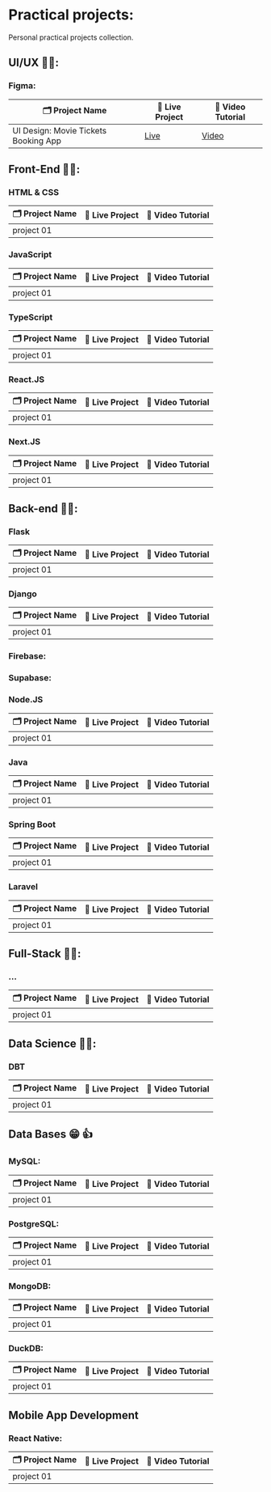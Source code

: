 # Practical projects:
Personal practical projects collection.

## UI/UX 🧑‍🎨:
### Figma: 
| 🗂️ Project Name | 🔗 Live Project | 🎥 Video Tutorial |
| ---------------- | --------------- | ----------------- |
| UI Design: Movie Tickets Booking App | [Live](https://www.figma.com/design/TYRDZsYSEM8cY3dQzOv2hQ/Movie-Tickets-Booking-App?node-id=0-1&t=3Hh9TijRxH1BLnFh-1) | [ Video ](https://www.youtube.com/watch?v=Jo9yksmQRrk&list=PLwStLOWnW4dynv5J6mQGh-glcedsL-tq2) |

## Front-End 👨‍💻:

### HTML & CSS
| 🗂️ Project Name | 🔗 Live Project | 🎥 Video Tutorial |
| ---------------- | --------------- | ----------------- |
| project 01 | | |

### JavaScript
| 🗂️ Project Name | 🔗 Live Project | 🎥 Video Tutorial |
| ---------------- | --------------- | ----------------- |
| project 01 | | |

### TypeScript
| 🗂️ Project Name | 🔗 Live Project | 🎥 Video Tutorial |
| ---------------- | --------------- | ----------------- |
| project 01 | | |

### React.JS
| 🗂️ Project Name | 🔗 Live Project | 🎥 Video Tutorial |
| ---------------- | --------------- | ----------------- |
| project 01 | | |

### Next.JS
| 🗂️ Project Name | 🔗 Live Project | 🎥 Video Tutorial |
| ---------------- | --------------- | ----------------- |
| project 01 | | |

## Back-end 👨‍💻:
### Flask
| 🗂️ Project Name | 🔗 Live Project | 🎥 Video Tutorial |
| ---------------- | --------------- | ----------------- |
| project 01 | | |

### Django
| 🗂️ Project Name | 🔗 Live Project | 🎥 Video Tutorial |
| ---------------- | --------------- | ----------------- |
| project 01 | | |

### Firebase:

### Supabase:

### Node.JS
| 🗂️ Project Name | 🔗 Live Project | 🎥 Video Tutorial |
| ---------------- | --------------- | ----------------- |
| project 01 | | |

### Java
| 🗂️ Project Name | 🔗 Live Project | 🎥 Video Tutorial |
| ---------------- | --------------- | ----------------- |
| project 01 | | |

### Spring Boot
| 🗂️ Project Name | 🔗 Live Project | 🎥 Video Tutorial |
| ---------------- | --------------- | ----------------- |
| project 01 | | |

### Laravel
| 🗂️ Project Name | 🔗 Live Project | 🎥 Video Tutorial |
| ---------------- | --------------- | ----------------- |
| project 01 | | |

## Full-Stack 👨‍💻:
### ...
| 🗂️ Project Name | 🔗 Live Project | 🎥 Video Tutorial |
| ---------------- | --------------- | ----------------- |
| project 01 | | |

## Data Science 👨‍💻:
### DBT
| 🗂️ Project Name | 🔗 Live Project | 🎥 Video Tutorial |
| ---------------- | --------------- | ----------------- |
| project 01 | | |

## Data Bases 😁 👍 
### MySQL:
| 🗂️ Project Name | 🔗 Live Project | 🎥 Video Tutorial |
| ---------------- | --------------- | ----------------- |
| project 01 | | |


### PostgreSQL:
| 🗂️ Project Name | 🔗 Live Project | 🎥 Video Tutorial |
| ---------------- | --------------- | ----------------- |
| project 01 | | |


### MongoDB:
| 🗂️ Project Name | 🔗 Live Project | 🎥 Video Tutorial |
| ---------------- | --------------- | ----------------- |
| project 01 | | |


### DuckDB:
| 🗂️ Project Name | 🔗 Live Project | 🎥 Video Tutorial |
| ---------------- | --------------- | ----------------- |
| project 01 | | |


## Mobile App Development
### React Native:
| 🗂️ Project Name | 🔗 Live Project | 🎥 Video Tutorial |
| ---------------- | --------------- | ----------------- |
| project 01 | | |
